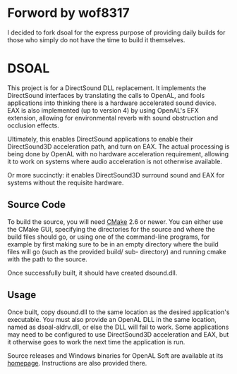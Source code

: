 # Forword by wof8317
I decided to fork dsoal for the express purpose of providing daily builds for those who simply
do not have the time to build it themselves.

# DSOAL

This project is for a DirectSound DLL replacement. It implements the
DirectSound interfaces by translating the calls to OpenAL, and fools
applications into thinking there is a hardware accelerated sound device. EAX is
also implemented (up to version 4) by using OpenAL's EFX extension, allowing
for environmental reverb with sound obstruction and occlusion effects.

Ultimately, this enables DirectSound applications to enable their DirectSound3D
acceleration path, and turn on EAX. The actual processing is being done by
OpenAL with no hardware acceleration requirement, allowing it to work on
systems where audio acceleration is not otherwise available.

Or more succinctly: it enables DirectSound3D surround sound and EAX for systems
without the requisite hardware.


## Source Code

To build the source, you will need [CMake](https://cmake.org/) 2.6 or newer.
You can either use the CMake GUI, specifying the
directories for the source and where the build files should go, or using one of
the command-line programs, for example by first making sure to be in an empty
directory where the build files will go (such as the provided build/ sub-
directory) and running cmake with the path to the source.

Once successfully built, it should have created dsound.dll.


## Usage

Once built, copy dsound.dll to the same location as the desired application's
executable. You must also provide an OpenAL DLL in the same location, named as
dsoal-aldrv.dll, or else the DLL will fail to work. Some applications may need
to be configured to use DirectSound3D acceleration and EAX, but it otherwise
goes to work the next time the application is run.

Source releases and Windows binaries for OpenAL Soft are
available at its [homepage](https://openal-soft.org/).
Instructions are also provided there.
